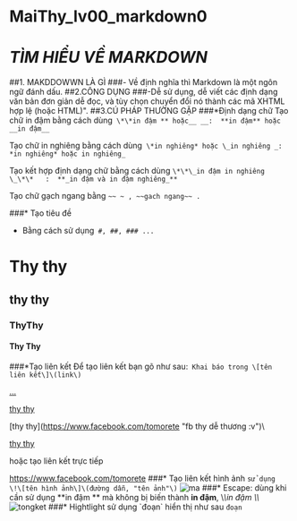 # MaiThy_lv00_markdown0
# *TÌM HIỂU VỀ MARKDOWN*
##1. MAKDDOWWN LÀ GÌ
###- Về định nghĩa thì Markdown là một ngôn ngữ đánh dấu.
##2.CÔNG DỤNG
###-Dễ sử dụng, dễ viết các định dạng văn bản đơn giản dễ đọc, và tùy chọn chuyển đổi nó thành các mã XHTML hợp lệ (hoặc HTML)".
##3.CÚ PHÁP THƯỜNG GẶP
###*Định dạng chữ
Tạo chữ in đậm bằng cách dùng` \*\*in đậm ** hoặc__ __:  **in đậm** hoặc __in đậm__`

Tạo chữ in nghiêng bằng cách dùng` \*in nghiêng* hoặc \_in nghiêng _:  *in nghiêng* hoặc in nghiêng_`

Tạo kết hợp định dạng chữ bằng cách dùng `\*\*\_in đậm in nghiêng \_\*\*   :  **_in đậm và in đậm nghiêng_**`

Tạo chữ gạch ngang bằng `~~ ~ , ~~gach ngang~~ .`







###* Tạo tiêu đề 
- Bằng cách sử dụng` #, ##, ### ...`

# Thy thy
## thy thy
### ThyThy
#### Thy Thy
###*Tạo liên kết
Để tạo liên kết bạn gõ như sau:` Khai báo trong \[tên liên kết\]\(link\)`

[...](link)

[thy thy](http://www.facebook.com/tomorete)

\[thy thy](https://www.facebook.com/tomorete "fb thy dễ thương :v")\

[thy thy](https://www.facebook.com/tomorete "fb thy dễ thương :v")

hoặc tạo liên kết trực tiếp

https://www.facebook.com/tomorete 
###* Tạo liên kết hình ảnh
`sử dụng  \!\[tên hình ảnh\]\(đường dẫn, "tên ảnh"\)`
![ma](https://gianganh.net/wp-content/uploads/2016/02/con-quy.jpg)
###* Escape: dùng khi cần sử dụng \*\*in đậm \*\* mà không bị biến thành **in đậm**, \\*\\*in đậm \\*\\*
![tongket](https://embed.gyazo.com/4d5c39f78e32abda99216b64554a84b7.png)
###* Hightlight 
sử dụng \`đoạn\` hiển thị như sau  `đoạn`





